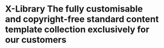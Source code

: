 # X-Library The fully customisable and copyright-free standard content template collection exclusively for our customers